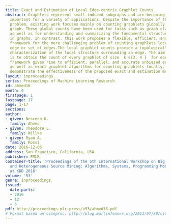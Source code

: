 ```yaml
---
title: Exact and Estimation of Local Edge-centric Graphlet Counts
abstract: Graphlets represent small induced subgraphs and are becoming increasingly
  important for a variety of applications. Despite the importance of the local graphlet
  problem, existing work focuses mainly on counting graphlets globally over the entire
  graph. These global counts have been used for tasks such as graph classification
  as well as for understanding and summarizing the fundamental structural patterns
  in graphs. In contrast, this work proposes a flexible, efficient, and scalable parallel
  framework for the more challenging problem of counting graphlets locally for a given
  edge or set of edges.The local graphlet counts provide a topologically rigorous
  characterization of the local structure surrounding an edge. The aim of this work
  is to obtain the count of every graphlet of size  k ∈{3, 4 }  for each edge. The
  framework gives rise to efficient, parallel, and accurate unbiased estimation methods
  as well as exact graphlet algorithms for counting graphlets locally. Experiments
  demonstrate the effectiveness of the proposed exact and estimation methods.
layout: inproceedings
series: Proceedings of Machine Learning Research
id: ahmed16
month: 0
firstpage: 1
lastpage: 17
page: 1-17
sections: 
author:
- given: Nesreen K.
  family: Ahmed
- given: Theodore L.
  family: Willke
- given: Ryan A.
  family: Rossi
date: 2016-12-06
address: San Francisco, California, USA
publisher: PMLR
container-title: 'Proceedings of the 5th International Workshop on Big Data, Streams
  and Heterogeneous Source Mining: Algorithms, Systems, Programming Models and Applications
  at KDD 2016'
volume: '53'
genre: inproceedings
issued:
  date-parts:
  - 2016
  - 12
  - 6
pdf: http://proceedings.mlr.press/v53/ahmed16.pdf
# Format based on citeproc: http://blog.martinfenner.org/2013/07/30/citeproc-yaml-for-bibliographies/
---
```

